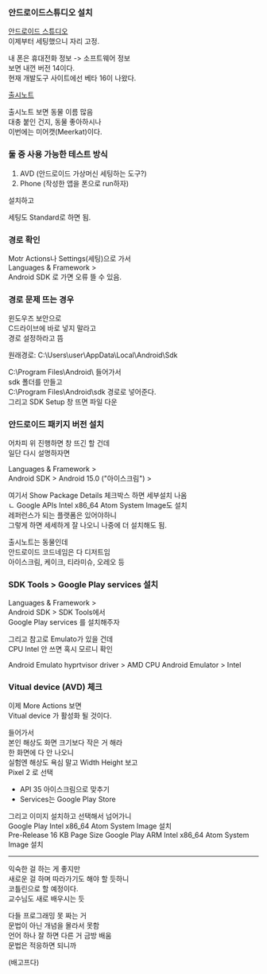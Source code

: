 
### 안드로이드스튜디오 설치 
[안드로이드 스튜디오](https://developer.android.com/?hl=ko)  
이제부터 세팅했으니 자리 고정.  
  
내 폰은 휴대전화 정보 -> 소프트웨어 정보  
보면 내껀 버전 14이다.  
현재 개발도구 사이트에선 베타 16이 나왔다.  
  
[출시노트](https://developer.android.com/studio/releases?hl=ko)  
  
출시노트 보면 동물 이름 많음  
대충 붙인 건지, 동물 좋아하시나  
이번에는 미어캣(Meerkat)이다.  
  
### 둘 중 사용 가능한 테스트 방식 
1. AVD (안드로이드 가상머신 세팅하는 도구?)  
2. Phone (작성한 앱을 폰으로 run하자)  
  
설치하고  
  
세팅도 Standard로 하면 됨.  
  
### 경로 확인 
Motr Actions나 Settings(세팅)으로 가서  
Languages & Framework >  
Android SDK 로 가면 오류 뜰 수 있음.  
  
### 경로 문제 뜨는 경우 
윈도우즈 보안으로  
C드라이브에 바로 넣지 말라고  
경로 설정하라고 뜸  
  
원래경로: C:\Users\user\AppData\Local\Android\Sdk  
  
C:\Program Files\Android\ 들어가서  
sdk 폴더를 만들고  
C:\Program Files\Android\sdk 경로로 넣어준다.  
그리고 SDK Setup 창 뜨면 파일 다운  
  
### 안드로이드 패키지 버전 설치 

어차피 위 진행하면 창 뜨긴 할 건데  
일단 다시 설명하자면  
  
Languages & Framework >  
Android SDK > Android 15.0 ("아이스크림") >  
  
여기서 Show Package Details 체크박스 하면 세부설치 나옴  
ㄴ Google APIs Intel x86_64 Atom System Image도 설치  
레퍼런스가 되는 플랫폼은 있어야하니  
그렇게 하면 세세하게 잘 나오니 나중에 더 설치해도 됨.  
  
출시노트는 동물인데  
안드로이드 코드네임은 다 디저트임  
아이스크림, 케이크, 티라미슈, 오레오 등  
  
### SDK Tools > Google Play services 설치

Languages & Framework >  
Android SDK > SDK Tools에서  
Google Play services 를 설치해주자  
  
그리고 참고로 Emulato가 있을 건데  
CPU Intel 안 쓰면 혹시 모르니 확인  
  
Android Emulato hyprtvisor driver > AMD CPU 
Android Emulator > Intel 
  
### Vitual device (AVD) 체크 
이제 More Actions 보면  
Vitual device 가 활성화 될 것이다.  
  
들어가서  
본인 해상도 화면 크기보다 작은 거 해라  
한 화면에 다 안 나오니  
실험엔 해상도 욕심 말고 Width Height 보고  
Pixel 2 로 선택  
  
- API 35 아이스크림으로 맞추기  
- Services는 Google Play Store  
  
그리고 이미지 설치하고 선택해서 넘어가니  
Google Play Intel x86_64 Atom System Image 설치  
Pre-Release 16 KB Page Size Google Play ARM Intel x86_64 Atom System Image 설치  
  
***
  
익숙한 걸 하는 게 좋지만  
새로운 걸 하며 따라가기도 해야 할 듯하니  
코틀린으로 할 예정이다.  
교수님도 새로 배우시는 듯  
  
다들 프로그래밍 못 짜는 거  
문법이 아닌 개념을 몰라서 못함  
언어 하나 잘 하면 다른 거 금방 배움  
문법은 적응하면 되니까  

(배고프다)  


